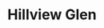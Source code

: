 ---
title: Hillview Glen
phone: (408) 723-1644
website: http://www.edenhousing.org/property/hillview-glen-apartments
management: Eden Housing Management, Inc.
tags: []
---